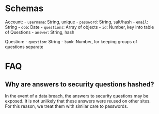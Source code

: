 # Schemas

Account:
	- `username`: String, unique
	- `password`: String, salt/hash
	- `email`: String
	- `dob`: Date
	- `questions`: Array of objects
		- `id`: Number, key into table of Questions
		- `answer`: String, hash

Question:
	- `question`: String
	- `bank`: Number, for keeping groups of questions separate


# FAQ

## Why are answers to security questions hashed?

In the event of a data breach, the answers to security questions may be exposed. It is not unlikely that these answers were reused on other sites. For this reason, we treat them with similar care to passwords.